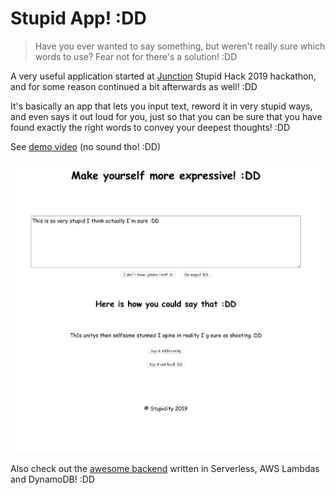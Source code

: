 # Stupid App! :DD

> Have you ever wanted to say something, but weren't really sure which words to use? Fear not for there's a solution! :DD

A very useful application started at [Junction](https://www.hackjunction.com/) Stupid Hack 2019 hackathon, and for some reason continued a bit afterwards as well! :DD

It's basically an app that lets you input text, reword it in very stupid ways, and even says it out loud for you, just so that you can be sure that you have found exactly the right words to convey your deepest thoughts! :DD

See [demo video](https://drive.google.com/open?id=1SxOWwzrTuR2BVUBlL5faPAdHNFf3Dkak) (no sound tho! :DD)

![](demo/stupid-screenshot.png)

Also check out the [awesome backend](https://github.com/anttispitkanen/stupid-serverless) written in Serverless, AWS Lambdas and DynamoDB! :DD
